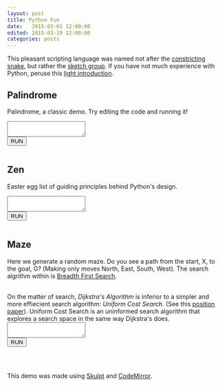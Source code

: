 ```yaml
---
layout: post
title: Python Fun
date:   2015-03-01 12:00:00
edited: 2015-03-19 12:00:00
categories: posts
---
```


<script src="https://ajax.googleapis.com/ajax/libs/jquery/1.9.0/jquery.min.js" type="text/javascript"></script>
<script src="/scripts/skulpt.min.js" type="text/javascript"></script>
<script src="/scripts/skulpt-stdlib.js" type="text/javascript"></script>
<script src="/assets/python/util.js" type="text/javascript"></script>

<script src="/scripts/codemirror-python.js" type="text/javascript"></script>
<link rel="stylesheet" href="/css/codemirror.css">
<link rel="stylesheet" href="/css/monokai.css">
<style type="text/css">
  .CodeMirror {
    border: 1px solid black;
    font-size: 12px;
    height: auto;
  }
</style>

This pleasant scripting language was named not after the
[constricting snake](http://en.wikipedia.org/wiki/Python_regius), but rather the
[sketch group](http://en.wikipedia.org/wiki/Monty_Python). If you have not much experience
with Python, peruse this [light introduction](https://docs.python.org/2/tutorial/introduction.html).

## Palindrome
Palindrome, a classic demo. Try editing the code and running it!
<textarea id="input_palindrome"></textarea>
<div>
<button onclick="runit('input_palindrome', 'output_palindrome')">RUN</button>
<pre class="limit-out" id="output_palindrome"></pre>
</div>

## Zen
Easter egg list of guiding principles behind Python's design.
<textarea id="input_zen"></textarea>
<div>
<button onclick="runit('input_zen', 'output_zen')">RUN</button>
<pre class="limit-out" id="output_zen"></pre>
</div>

## Maze
Here we generate a random maze. Do you see a path from the start, X, to the goal, G?
(Making only moves North, East, South, West). The search algrithm within is
<a href="http://en.wikipedia.org/wiki/Breadth-first_search">Breadth First Search</a>.
<br />

<br />
On the matter of search,
<em>Dijkstra's Algorithm</em>
is inferior to a simpler and more effiecient search algorithm:
<em>Uniform Cost Search</em>.
(See this <a href="http://www.bgu.ac.il/~felner/2011/dikstra.pdf">position paper</a>).
Uniform Cost Search is an uninformed search algorithm that explores a search space
in the same way Dijkstra's does.
<textarea id="input_maze"></textarea>
<div>
<button onclick="runit('input_maze', 'output_maze')">RUN</button>
<pre class="limit-out" id="output_maze"></pre>
</div>


<script src="/assets/python/codemirror_setup.js" type="text/javascript"></script>

<br />

This demo was made using [Skulpt](http://www.skulpt.org/) and
[CodeMirror](http://codemirror.net/).
